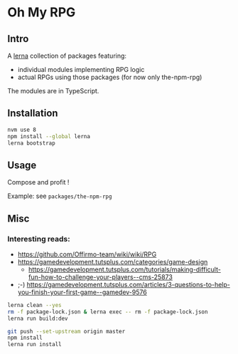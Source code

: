 # Oh My RPG


## Intro
A [lerna](https://lernajs.io/) collection of packages featuring:
- individual modules implementing RPG logic
- actual RPGs using those packages (for now only the-npm-rpg)

The modules are in TypeScript.


## Installation
```bash
nvm use 8
npm install --global lerna
lerna bootstrap
```


## Usage
Compose and profit !

Example: see `packages/the-npm-rpg`



## Misc

### Interesting reads:
* https://github.com/Offirmo-team/wiki/wiki/RPG
* https://gamedevelopment.tutsplus.com/categories/game-design
  * https://gamedevelopment.tutsplus.com/tutorials/making-difficult-fun-how-to-challenge-your-players--cms-25873
* ;-) https://gamedevelopment.tutsplus.com/articles/3-questions-to-help-you-finish-your-first-game--gamedev-9576


```bash
lerna clean --yes
rm -f package-lock.json & lerna exec -- rm -f package-lock.json
lerna run build:dev
```


```bash
git push --set-upstream origin master
npm install
lerna run install
```
